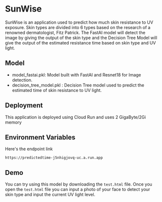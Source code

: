 
# SunWise

SunWise is an application used to predict how much skin resistance to UV exposure. Skin types are divided into 6 types based on the research of a renowned dermatologist, Fitz Patrick. The FastAI model will detect the image by giving the output of the skin type and the Decision Tree Model will give the output of the estimated resistance time based on skin type and UV light. 

## Model

 - model_fastai.pkl: Model built with FastAI and Resnet18 for Image detection.
 - decision_tree_model.pkl : Decision Tree model used to predict the estimated time of skin resistance to UV light.

## Deployment

This application is deployed using Cloud Run and uses 2 GigaByte/2Gi memory

## Environment Variables

Here's the endpoint link 

`https://predictedtime-j5nhigjovq-uc.a.run.app`

## Demo

You can try using this model by downloading the `test.html` file. Once you open the `test.html` file you can input a photo of your face to detect your skin type and input the current UV light level.
